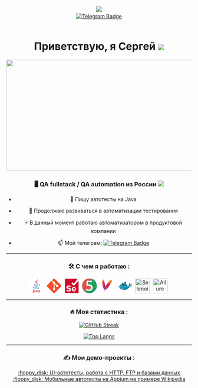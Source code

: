 <div id="header" align="center">
  <img src="https://i.giphy.com/media/v1.Y2lkPTc5MGI3NjExcjRuaHBzc3Rjb2Q4b2N4MG5wbTkzZ2NvOHZzdndpbWFkYzYxeXczeiZlcD12MV9pbnRlcm5hbF9naWZfYnlfaWQmY3Q9Zw/HzPtbOKyBoBFsK4hyc/giphy.gif" width="200"/>
  <div id="badges">
  <a href="https://t.me/borodator">
    <img src="https://img.shields.io/badge/Telegram-blue?logo=telegram&logoColor=white" alt="Telegram Badge"/>
  </a>  
  </div> 
  <img src="https://komarev.com/ghpvc/?username=your-github-username&style=flat-square&color=blue" alt=""/>
  
<h1>
Приветствую, я Сергей
  <img src="https://media.giphy.com/media/hvRJCLFzcasrR4ia7z/giphy.gif" width="20px"/>
</h1>

<div>
  <img src="https://media.giphy.com/media/dWesBcTLavkZuG35MI/giphy.gif" width="600" height="300"/>
  
  ### :desktop_computer: QA fullstack / QA automation из России <img src="https://media.giphy.com/media/WUlplcMpOCEmTGBtBW/giphy.gif" width="30">
  
- :telescope: Пишу автотесты на Java

- :seedling: Продолжаю развиваться в автоматизации тестирования

- :zap: В данный момент работаю автоматизатором в продуктовой компании

- :mailbox: Мой телеграм: [![Telegram Badge](https://img.shields.io/badge/Telegram-blue?logo=telegram&logoColor=white)](https://t.me/borodator)
</div>

---

### :hammer_and_wrench: С чем я работаю :
<div>
  <img src="https://github.com/devicons/devicon/blob/master/icons/java/java-original-wordmark.svg" title="Java" alt="Java" width="40" height="40"/>&nbsp;
  <img src="https://github.com/devicons/devicon/blob/master/icons/git/git-plain.svg" title="Git" **alt="Git" width="40" height="40"/>&nbsp;
  <img src="https://github.com/devicons/devicon/blob/master/icons/selenium/selenium-original.svg" title="Selenium" **alt="Selenium" width="40" height="40"/>&nbsp;
  <img src="https://github.com/devicons/devicon/blob/master/icons/junit/junit-original.svg" title="Junit5" **alt="Junit5" width="40" height="40"/>&nbsp;
  <img src="https://github.com/devicons/devicon/blob/master/icons/maven/maven-original.svg" title="Maven" **alt="Maven" width="40" height="40"/>&nbsp;  
  <img src="https://github.com/devicons/devicon/blob/master/icons/docker/docker-original.svg" title="Docker" **alt="Docker" width="40" height="40"/>&nbsp;
  <img src="https://encrypted-tbn0.gstatic.com/images?q=tbn:ANd9GcQY-SzQrjdmqiY4oaQjYF-KxoSFOcyjttfVfQ&s" title="Selenoid" **alt="Selenoid" width="40" height="40"/>&nbsp;
  <img src="https://avatars.githubusercontent.com/u/5879127?s=280&v=4" title="Allure Reports" **alt="Allure Reports" width="40" height="40"/>&nbsp;
</div>

---

### :fire: Моя статистика :

[![GitHub Streak](http://github-readme-streak-stats.herokuapp.com?user=SZhul&theme=dark&background=000000)](https://git.io/streak-stats)

[![Top Langs](https://github-readme-stats.vercel.app/api/top-langs/?username=SZhul)](https://github.com/anuraghazra/github-readme-stats)

---

### :writing_hand: Мои демо-проекты :

<div>  <a href="https://github.com/SZhul/SeleniumTestProject">  
  :floppy_disk:  UI-автотесты, работа с HTTP, FTP и базами данных
      </a>
</div>

<div>
    <a href="https://github.com/SZhul/appiumTestProject">    
  :floppy_disk:  Мобильные автотесты на Appium на примере Wikipedia
    </a>
</div>  

</div>





